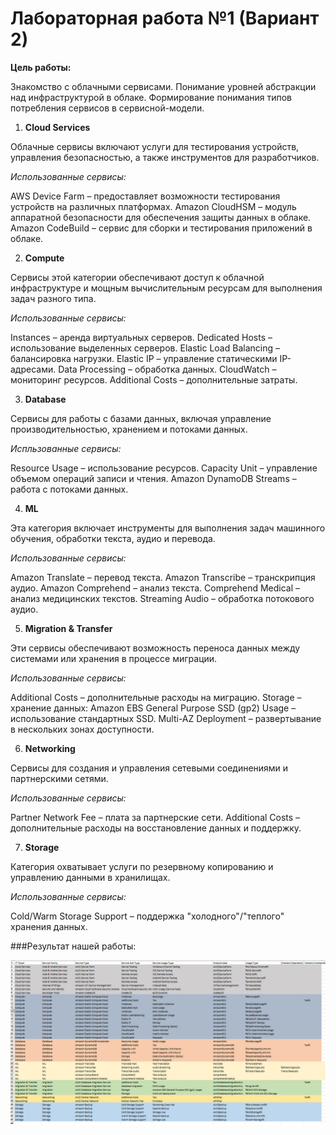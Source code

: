 # Лабораторная работа №1 (Вариант 2)

**Цель работы:**

Знакомство с облачными сервисами. Понимание уровней абстракции над инфраструктурой в облаке. Формирование понимания типов потребления сервисов в сервисной-модели. 

1. **Cloud Services**

   
Облачные сервисы включают услуги для тестирования устройств, управления безопасностью, а также инструментов для разработчиков.

*Использованные сервисы:*

AWS Device Farm – предоставляет возможности тестирования устройств на различных платформах.
Amazon CloudHSM – модуль аппаратной безопасности для обеспечения защиты данных в облаке.
Amazon CodeBuild – сервис для сборки и тестирования приложений в облаке.


2. **Compute**
   
Сервисы этой категории обеспечивают доступ к облачной инфраструктуре и мощным вычислительным ресурсам для выполнения задач разного типа.

*Использованные сервисы:*

Instances – аренда виртуальных серверов.
Dedicated Hosts – использование выделенных серверов.
Elastic Load Balancing – балансировка нагрузки.
Elastic IP – управление статическими IP-адресами.
Data Processing – обработка данных.
CloudWatch – мониторинг ресурсов.
Additional Costs – дополнительные затраты.



3. **Database**

Сервисы для работы с базами данных, включая управление производительностью, хранением и потоками данных.

*Испльзованные сервисы:*

Resource Usage – использование ресурсов.
Capacity Unit – управление объемом операций записи и чтения.
Amazon DynamoDB Streams – работа с потоками данных.


4. **ML**

Эта категория включает инструменты для выполнения задач машинного обучения, обработки текста, аудио и перевода.

*Использованные сервисы:*

Amazon Translate – перевод текста.
Amazon Transcribe – транскрипция аудио.
Amazon Comprehend – анализ текста.
Comprehend Medical – анализ медицинских текстов.
Streaming Audio – обработка потокового аудио.


5. **Migration & Transfer**
 
Эти сервисы обеспечивают возможность переноса данных между системами или хранения в процессе миграции.

*Использованные сервисы:*

Additional Costs – дополнительные расходы на миграцию.
Storage – хранение данных:
Amazon EBS General Purpose SSD (gp2) Usage – использование стандартных SSD.
Multi-AZ Deployment – развертывание в нескольких зонах доступности.



6. **Networking**
   
Сервисы для создания и управления сетевыми соединениями и партнерскими сетями.

*Использованные сервисы:*

Partner Network Fee – плата за партнерские сети.
Additional Costs – дополнительные расходы на восстановление данных и поддержку.



7. **Storage**
    
Категория охватывает услуги по резервному копированию и управлению данными в хранилищах.

*Использованные сервисы:*

Cold/Warm Storage Support – поддержка "холодного"/"теплого" хранения данных.

###Результат нашей работы:

![photo](https://github.com/agatasergeeva/DevOps-Cloud-Labs/blob/main/Cloud_Lab1/photo_2024-12-11_15-49-00.jpg)




